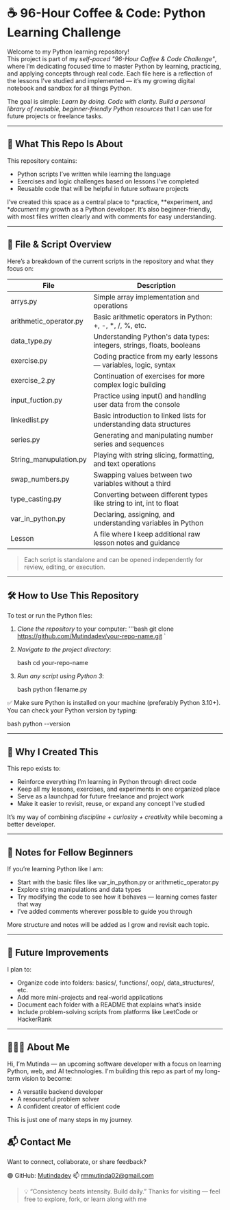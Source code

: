 # ☕ 96-Hour Coffee & Code: Python Learning Challenge

Welcome to my Python learning repository!  
This project is part of my *self-paced "96-Hour Coffee & Code Challenge"*, where I’m dedicating focused time to master Python by learning, practicing, and applying concepts through real code. Each file here is a reflection of the lessons I’ve studied and implemented — it’s my growing digital notebook and sandbox for all things Python.

The goal is simple: *Learn by doing. Code with clarity. Build a personal library of reusable, beginner-friendly Python resources* that I can use for future projects or freelance tasks.

----

## 🚀 What This Repo Is About

This repository contains:
- Python scripts I’ve written while learning the language
- Exercises and logic challenges based on lessons I’ve completed
- Reusable code that will be helpful in future software projects

I’ve created this space as a central place to *practice, **experiment, and **document* my growth as a Python developer. It’s also beginner-friendly, with most files written clearly and with comments for easy understanding.

---

## 📁 File & Script Overview

Here’s a breakdown of the current scripts in the repository and what they focus on:

| File | Description |
|-------|-------------|
| arrys.py | Simple array implementation and operations |
| arithmetic_operator.py | Basic arithmetic operators in Python: +, -, *, /, %, etc. |
| data_type.py | Understanding Python's data types: integers, strings, floats, booleans |
| exercise.py | Coding practice from my early lessons — variables, logic, syntax |
| exercise_2.py | Continuation of exercises for more complex logic building |
| input_fuction.py | Practice using input() and handling user data from the console |
| linkedlist.py | Basic introduction to linked lists for understanding data structures |
| series.py | Generating and manipulating number series and sequences |
| String_manupulation.py | Playing with string slicing, formatting, and text operations |
| swap_numbers.py | Swapping values between two variables without a third |
| type_casting.py | Converting between different types like string to int, int to float |
| var_in_python.py | Declaring, assigning, and understanding variables in Python |
| Lesson | A file where I keep additional raw lesson notes and guidance |

> Each script is standalone and can be opened independently for review, editing, or execution.

---

## 🛠 How to Use This Repository

To test or run the Python files:

1. *Clone the repository* to your computer:
  '''bash
   git clone https://github.com/Mutindadev/your-repo-name.git
`

2. *Navigate to the project directory*:

   bash
   cd your-repo-name
   

3. *Run any script using Python 3*:

   bash
   python filename.py
   

✅ Make sure Python is installed on your machine (preferably Python 3.10+).
You can check your Python version by typing:

bash
python --version


---

## 🌱 Why I Created This

This repo exists to:

* Reinforce everything I’m learning in Python through direct code
* Keep all my lessons, exercises, and experiments in one organized place
* Serve as a launchpad for future freelance and project work
* Make it easier to revisit, reuse, or expand any concept I’ve studied

It’s my way of combining *discipline + curiosity + creativity* while becoming a better developer.

---

## 💬 Notes for Fellow Beginners

If you’re learning Python like I am:

* Start with the basic files like var_in_python.py or arithmetic_operator.py
* Explore string manipulations and data types
* Try modifying the code to see how it behaves — learning comes faster that way
* I’ve added comments wherever possible to guide you through

More structure and notes will be added as I grow and revisit each topic.

---

## 🔭 Future Improvements

I plan to:

* Organize code into folders: basics/, functions/, oop/, data_structures/, etc.
* Add more mini-projects and real-world applications
* Document each folder with a README that explains what’s inside
* Include problem-solving scripts from platforms like LeetCode or HackerRank

---

## 👨🏽‍💻 About Me

Hi, I’m Mutinda — an upcoming software developer with a focus on learning Python, web, and AI technologies.
I'm building this repo as part of my long-term vision to become:

* A versatile backend developer
* A resourceful problem solver
* A confident creator of efficient code

This is just one of many steps in my journey.


## 📬 Contact Me

Want to connect, collaborate, or share feedback?

🟢 GitHub: [Mutindadev](https://github.com/Mutindadev)
📫 rmmutinda02@gmail.com


> 💡 “Consistency beats intensity. Build daily.”
> Thanks for visiting — feel free to explore, fork, or learn along with me
